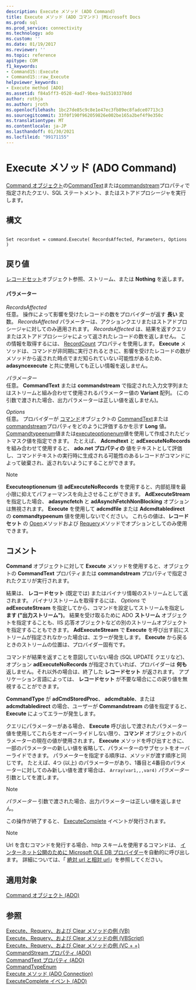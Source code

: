 ```yaml
---
description: Execute メソッド (ADO Command)
title: Execute メソッド (ADO コマンド) |Microsoft Docs
ms.prod: sql
ms.prod_service: connectivity
ms.technology: ado
ms.custom: ''
ms.date: 01/19/2017
ms.reviewer: ''
ms.topic: reference
apitype: COM
f1_keywords:
- Command15::Execute
- Command15::raw_Execute
helpviewer_keywords:
- Execute method [ADO]
ms.assetid: f84a5ff3-0528-4ad7-9bea-9a15103378dd
author: rothja
ms.author: jroth
ms.openlocfilehash: 1bc27de85c9c8e1e47ec3fb89ec8fadce07713c3
ms.sourcegitcommit: 33f0f190f962059826e002be165a2bef4f9e350c
ms.translationtype: MT
ms.contentlocale: ja-JP
ms.lasthandoff: 01/30/2021
ms.locfileid: "99171155"
---
```

# <a name="execute-method-ado-command"></a>Execute メソッド (ADO Command)
[Command オブジェクト](../../../ado/reference/ado-api/command-object-ado.md)の[CommandText](../../../ado/reference/ado-api/commandtext-property-ado.md)または[commandstream](../../../ado/reference/ado-api/commandstream-property-ado.md)プロパティで指定されたクエリ、SQL ステートメント、またはストアドプロシージャを実行します。  
  
## <a name="syntax"></a>構文  
  
```  
  
Set recordset = command.Execute( RecordsAffected, Parameters, Options )  
```  
  
## <a name="return-value"></a>戻り値  
 [レコードセット](../../../ado/reference/ado-api/recordset-object-ado.md)オブジェクト参照、ストリーム、または **Nothing** を返します。  
  
#### <a name="parameters"></a>パラメーター  
 *RecordsAffected*  
 任意。 操作によって影響を受けたレコードの数をプロバイダーが返す **長い** 変数。 *RecordsAffected* パラメーターは、アクションクエリまたはストアドプロシージャに対してのみ適用されます。 *RecordsAffected* は、結果を返すクエリまたはストアドプロシージャによって返されたレコードの数を返しません。 この情報を取得するには、 [RecordCount](../../../ado/reference/ado-api/recordcount-property-ado.md) プロパティを使用します。 **Execute** メソッドは、コマンドが非同期に実行されるときに、影響を受けたレコードの数がメソッドから返された時点でまだ知られていない可能性があるため、 **adasyncexecute** と共に使用しても正しい情報を返しません。  
  
 *パラメーター*  
 任意。 **CommandText** または **commandstream** で指定された入力文字列またはストリームと組み合わせて使用されるパラメーター値の **Variant** 配列。 (この引数で渡された場合、出力パラメーターは正しい値を返しません)。  
  
 *Options*  
 任意。 プロバイダーが [コマンド](../../../ado/reference/ado-api/command-object-ado.md)オブジェクトの [CommandText](../../../ado/reference/ado-api/commandtext-property-ado.md)または [commandstream](../../../ado/reference/ado-api/commandstream-property-ado.md)プロパティをどのように評価するかを示す **Long** 値。 [Commandtypeenum](../../../ado/reference/ado-api/commandtypeenum.md)値または[executeoptionenum](../../../ado/reference/ado-api/executeoptionenum.md)値を使用して作成されたビットマスク値を指定できます。 たとえば、 **Adcmdtext** と **adExecuteNoRecords** を組み合わせて使用すると、 **ado.net プロパティの** 値をテキストとして評価し、コマンドテキストの実行時に生成される可能性のあるレコードがコマンドによって破棄され、返されないようにすることができます。  
  
> [!NOTE]
>  **Executeoptionenum** 値 **adExecuteNoRecords** を使用すると、内部処理を最小限に抑えてパフォーマンスを向上させることができます。 **AdExecuteStream** を指定した場合、 **adasyncfetch** と **adAsynchFetchNonBlocking** オプションは無視されます。 **Execute** を使用して **adcmdfile** または **Adcmdtabledirect** の **commandtypeenum** 値を使用しないでください。 これらの値は、**レコードセット** の [Open](../../../ado/reference/ado-api/open-method-ado-recordset.md)メソッドおよび [Requery](../../../ado/reference/ado-api/requery-method.md)メソッドでオプションとしてのみ使用できます。  
  
## <a name="remarks"></a>コメント  
 **Command** オブジェクトに対して **Execute** メソッドを使用すると、オブジェクトの **CommandText** プロパティまたは **commandstream** プロパティで指定されたクエリが実行されます。  
  
 結果は、 **レコードセット** (既定では) またはバイナリ情報のストリームとして返されます。 バイナリストリームを取得するには、 *Options* で **adExecuteStream** を指定してから、コマンドを設定してストリームを指定し **ます ("出力ストリーム")**。 結果を受け取るために ADO **ストリーム** オブジェクトを指定することも、IIS 応答オブジェクトなどの別のストリームオブジェクトを指定することもできます。 **AdExecuteStream** で **Execute** を呼び出す前にストリームが指定されなかった場合は、エラーが発生します。 **Execute** から戻るときのストリームの位置は、プロバイダー固有です。  
  
 コマンドが結果を返すことを意図していない場合 (SQL UPDATE クエリなど)、オプション **adExecuteNoRecords** が指定されていれば、プロバイダーは **何も** 返しません。それ以外の場合は、終了した **レコードセット** が返されます。 アプリケーション言語によっては、 **レコードセット** が不要な場合にこの戻り値を無視することができます。  
  
 **CommandType** が **adCmdStoredProc**、 **adcmdtable**、または **adcmdtabledirect** の場合、ユーザーが **Commandstream** の値を指定すると、 **Execute** によってエラーが発生します。  
  
 クエリにパラメーターがある場合、 **Execute** 呼び出しで渡されたパラメーター値を使用してこれらをオーバーライドしない限り、**コマンド** オブジェクトのパラメーターの現在の値が使用されます。 **Execute** メソッドを呼び出すときに、一部のパラメーターの新しい値を省略して、パラメーターのサブセットをオーバーライドできます。 パラメーターを指定する順序は、メソッドが渡す順序と同じです。 たとえば、4つ (以上) のパラメーターがあり、1番目と4番目のパラメーターに対してのみ新しい値を渡す場合は、 `Array(var1,,,var4)` *パラメーター* 引数としてを渡します。  
  
> [!NOTE]
>  *パラメーター* 引数で渡された場合、出力パラメーターは正しい値を返しません。  
  
 この操作が終了すると、 [ExecuteComplete](../../../ado/reference/ado-api/executecomplete-event-ado.md) イベントが発行されます。  
  
> [!NOTE]
>  Url を含むコマンドを発行する場合、http スキームを使用するコマンドは、 [インターネット公開のために Microsoft OLE DB プロバイダー](../../../ado/guide/appendixes/microsoft-ole-db-provider-for-internet-publishing.md)を自動的に呼び出します。 詳細については、「 [絶対 url と相対 url](../../../ado/guide/data/absolute-and-relative-urls.md)」を参照してください。  
  
## <a name="applies-to"></a>適用対象  
 [Command オブジェクト (ADO)](../../../ado/reference/ado-api/command-object-ado.md)  
  
## <a name="see-also"></a>参照  
 [Execute、Requery、および Clear メソッドの例 (VB)](../../../ado/reference/ado-api/execute-requery-and-clear-methods-example-vb.md)   
 [Execute、Requery、および Clear メソッドの例 (VBScript)](../../../ado/reference/ado-api/execute-requery-and-clear-methods-example-vbscript.md)   
 [Execute、Requery、および Clear メソッドの例 (VC + +)](../../../ado/reference/ado-api/execute-requery-and-clear-methods-example-vc.md)   
 [CommandStream プロパティ (ADO)](../../../ado/reference/ado-api/commandstream-property-ado.md)   
 [CommandText プロパティ (ADO)](../../../ado/reference/ado-api/commandtext-property-ado.md)   
 [CommandTypeEnum](../../../ado/reference/ado-api/commandtypeenum.md)   
 [Execute メソッド (ADO Connection)](../../../ado/reference/ado-api/execute-method-ado-connection.md)   
 [ExecuteComplete イベント (ADO)](../../../ado/reference/ado-api/executecomplete-event-ado.md)

